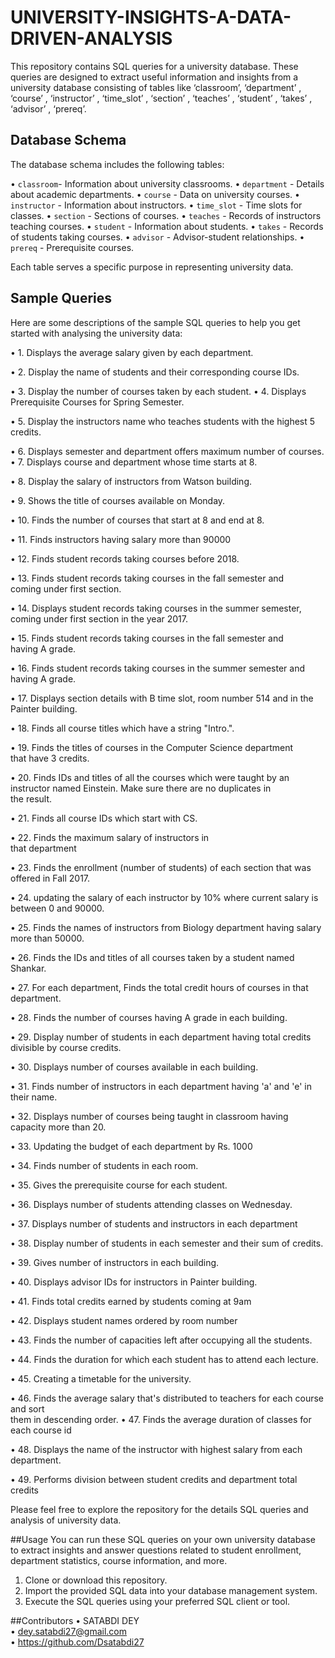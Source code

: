 # UNIVERSITY-INSIGHTS-A-DATA-DRIVEN-ANALYSIS

This repository contains SQL queries for a university database. These queries are designed to extract useful information and insights from a university database consisting of tables like ‘classroom’, ‘department’ , ‘course’ , ‘instructor’ , ‘time_slot’ ,  ‘section’ , ‘teaches’ , ‘student’ , ‘takes’ , ‘advisor’ , ‘prereq’.

## Database Schema
The database schema includes the following tables:

•	`classroom`- Information about university classrooms.
•	`department` - Details about academic departments.
•	`course` - Data on university courses.
•	`instructor` - Information about instructors.
•	`time_slot` - Time slots for classes.
•	`section` - Sections of courses.
•	`teaches` - Records of instructors teaching courses.
•	`student` - Information about students.
•	`takes` - Records of students taking courses.
•	`advisor` - Advisor-student relationships.
•	`prereq` - Prerequisite courses.

Each table serves a specific purpose in representing university data.

## Sample Queries
Here are some descriptions of the sample SQL queries to help you get started with analysing the university data:

•	1. Displays the average salary given by each department.

•	2. Display the name of students and their corresponding course IDs.

•	3. Display the number of courses taken by each student.
•	4. Displays Prerequisite Courses for Spring Semester.

•	5. Display the instructors name who teaches students with the highest 5 credits.

•	6. Displays semester and department offers maximum number of courses.
•	7. Displays course and department whose time starts at 8.

•	8. Display the salary of instructors from Watson building.

•	9. Shows the title of courses available on Monday.

•	10. Finds the number of courses that start at 8 and end at 8.

•	11. Finds instructors having salary more than 90000

•	12. Finds student records taking courses before 2018.

•	13. Finds student records taking courses in the fall semester and  
                  coming under first section.

•	14. Displays student records taking courses in the summer semester,   
                   coming under first section in the year 2017.

•	15. Finds student records taking courses in the fall semester and  
                  having A grade.

•	16. Finds student records taking courses in the summer semester and 
                   having A grade.

•	17.  Displays section details with B time slot, room number 514 and in
                   the Painter building.

•	18.  Finds all course titles which have a string "Intro.".

•	19.  Finds the titles of courses in the Computer Science department   
                    that have 3 credits.

•	20. Finds IDs and titles of all the courses which were taught by an     
      instructor named Einstein. Make sure there are no duplicates in  
      the result.

•	21.  Finds all course IDs which start with CS.

•	22.  Finds the maximum salary of instructors in   
       that department

•	23.  Finds the enrollment (number of students) of each section that 
       was offered in Fall 2017.

•	24. updating the salary of each instructor by 10% where
      current salary is between 0 and 90000.

•	25. Finds the names of instructors from Biology department having 
      salary more than 50000.

•	26. Finds the IDs and titles of all courses taken by a student named 
      Shankar.

•	27. For each department, Finds the total credit hours of courses in 
      that department.

•	28. Finds the number of courses having A grade in each building.

•	29. Display number of students in each department having total 
      credits divisible by course credits.

•	30. Displays number of courses available in each building.

•	31. Finds number of instructors in each department having 'a' and 'e' 
      in their name.

•	32. Displays number of courses being taught in classroom having 
      capacity more than 20.

•	33. Updating the budget of each department by Rs. 1000

•	34. Finds number of students in each room.

•	35. Gives the prerequisite course for each student.

•	36. Displays number of students attending classes on Wednesday.

•	37. Displays number of students and instructors in each department

•	38. Display number of students in each semester and their sum of 
      credits.

•	39. Gives number of instructors in each building.

•	40. Displays advisor IDs for instructors in Painter building.

•	41. Finds total credits earned by students coming at 9am

•	42. Displays student names ordered by room number

•	43. Finds the number of capacities left after occupying all the students.

•	44. Finds the duration for which each student has to attend each lecture.

•	45. Creating a timetable for the university.

•	46. Finds the average salary that's distributed to teachers for each course and sort    
                  them in descending order.
•	47. Finds the average duration of classes for each course id

•	48. Displays the name of the instructor with highest salary from each department.

•	49. Performs division between student credits and department total credits

Please feel free to explore the repository for the details SQL queries and analysis of university data.

##Usage
You can run these SQL queries on your own university database to extract insights and answer questions related to student enrollment, department statistics, course information, and more.
1.	Clone or download this repository.
2.	Import the provided SQL data into your database management system.
3.	Execute the SQL queries using your preferred SQL client or tool.

##Contributors
•	SATABDI DEY
<br>
•	dey.satabdi27@gmail.com
<br>
•	https://github.com/Dsatabdi27

